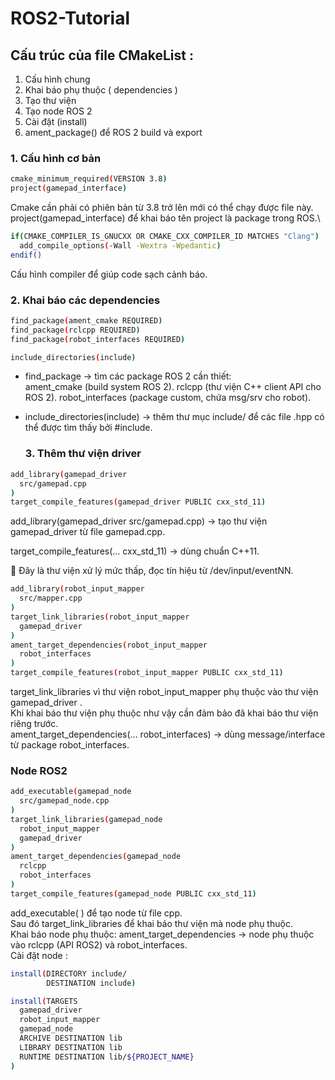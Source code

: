 # ROS2-Tutorial

## Cấu trúc của file CMakeList :
1. Cấu hình chung
2. Khai báo phụ thuộc ( dependencies )
3. Tạo thư viện 
5. Tạo node ROS 2
6. Cài đặt (install)
7. ament_package() để ROS 2 build và export

### 1. Cấu hình cơ bản 
```bash
cmake_minimum_required(VERSION 3.8)
project(gamepad_interface)
```
Cmake cần phải có phiên bản từ 3.8 trở lên mới có thể chạy được file này.\
project(gamepad_interface) để khai báo tên project là package trong ROS.\

```bash
if(CMAKE_COMPILER_IS_GNUCXX OR CMAKE_CXX_COMPILER_ID MATCHES "Clang")
  add_compile_options(-Wall -Wextra -Wpedantic)
endif()
```
Cấu hình compiler để giúp code sạch cảnh báo.

### 2. Khai báo các dependencies 
```bash
find_package(ament_cmake REQUIRED)
find_package(rclcpp REQUIRED)
find_package(robot_interfaces REQUIRED)

include_directories(include)
```
* find_package → tìm các package ROS 2 cần thiết:\
  ament_cmake (build system ROS 2).
  rclcpp (thư viện C++ client API cho ROS 2).
  robot_interfaces (package custom, chứa msg/srv cho robot).
* include_directories(include) → thêm thư mục include/ để các file .hpp có thể được tìm thấy bởi #include.

  ### 3. Thêm thư viện driver
```bash
add_library(gamepad_driver
  src/gamepad.cpp
)
target_compile_features(gamepad_driver PUBLIC cxx_std_11)
```
add_library(gamepad_driver src/gamepad.cpp) → tạo thư viện gamepad_driver từ file gamepad.cpp.

target_compile_features(... cxx_std_11) → dùng chuẩn C++11.

📌 Đây là thư viện xử lý mức thấp, đọc tín hiệu từ /dev/input/eventNN.
```bash
add_library(robot_input_mapper
  src/mapper.cpp
)
target_link_libraries(robot_input_mapper
  gamepad_driver
)
ament_target_dependencies(robot_input_mapper
  robot_interfaces
)
target_compile_features(robot_input_mapper PUBLIC cxx_std_11)

```


target_link_libraries vì thư viện robot_input_mapper phụ thuộc vào thư viện gamepad_driver .\
Khi khai báo thư viện phụ thuộc như vậy cần đảm bảo đã khai báo thư viện riêng trước.\
ament_target_dependencies(... robot_interfaces) → dùng message/interface từ package robot_interfaces.

### Node ROS2
```bash
add_executable(gamepad_node
  src/gamepad_node.cpp
)
target_link_libraries(gamepad_node
  robot_input_mapper
  gamepad_driver
)
ament_target_dependencies(gamepad_node
  rclcpp
  robot_interfaces
)
target_compile_features(gamepad_node PUBLIC cxx_std_11)
```
add_executable( ) để tạo node từ file cpp.\
Sau đó target_link_libraries để khai báo thư viện mà node phụ thuộc.\
Khai báo node phụ thuộc: ament_target_dependencies → node phụ thuộc vào rclcpp (API ROS2) và robot_interfaces.\
Cài đặt node :
```bash
install(DIRECTORY include/
        DESTINATION include)

install(TARGETS
  gamepad_driver
  robot_input_mapper
  gamepad_node
  ARCHIVE DESTINATION lib
  LIBRARY DESTINATION lib
  RUNTIME DESTINATION lib/${PROJECT_NAME}
)
```


